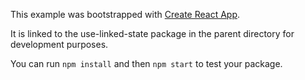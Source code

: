 This example was bootstrapped with [Create React App](https://github.com/facebook/create-react-app).

It is linked to the use-linked-state package in the parent directory for development purposes.

You can run `npm install` and then `npm start` to test your package.
